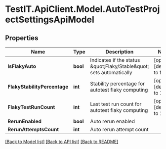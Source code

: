 # TestIT.ApiClient.Model.AutoTestProjectSettingsApiModel

## Properties

Name | Type | Description | Notes
------------ | ------------- | ------------- | -------------
**IsFlakyAuto** | **bool** | Indicates if the status \&quot;Flaky/Stable\&quot; sets automatically | [optional] [default to false]
**FlakyStabilityPercentage** | **int** | Stability percentage for autotest flaky computing | [optional] [default to 100]
**FlakyTestRunCount** | **int** | Last test run count for autotest flaky computing | [optional] [default to 100]
**RerunEnabled** | **bool** | Auto rerun enabled | 
**RerunAttemptsCount** | **int** | Auto rerun attempt count | 

[[Back to Model list]](../README.md#documentation-for-models) [[Back to API list]](../README.md#documentation-for-api-endpoints) [[Back to README]](../README.md)

